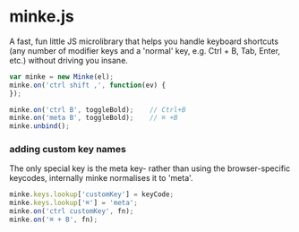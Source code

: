 # minke.js

A fast, fun little JS microlibrary that helps you handle
keyboard shortcuts (any number of modifier keys and a 'normal'
key, e.g. Ctrl + B, Tab, Enter, etc.) without driving you insane.

```js
var minke = new Minke(el);
minke.on('ctrl shift ,', function(ev) {
});

minke.on('ctrl B', toggleBold);    // Ctrl+B
minke.on('meta B', toggleBold);    // ⌘ +B
minke.unbind();
```

### adding custom key names

The only special key is the meta key- rather than using
the browser-specific keycodes, internally minke normalises
it to 'meta'.

```js
minke.keys.lookup['customKey'] = keyCode;
minke.keys.lookup['⌘'] = 'meta';
minke.on('ctrl customKey', fn);
minke.on('⌘ + B', fn);
```
